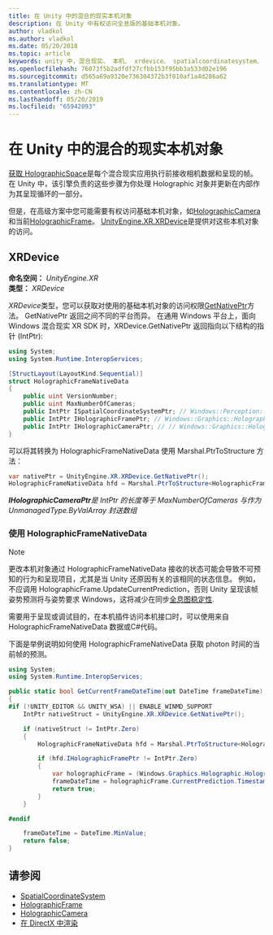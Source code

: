 ```yaml
---
title: 在 Unity 中的混合的现实本机对象
description: 在 Unity 中有权访问全息版的基础本机对象。
author: vladkol
ms.author: vladkol
ms.date: 05/20/2018
ms.topic: article
keywords: unity 中，混合现实、 本机、 xrdevice、 spatialcoordinatesystem、 holographicframe、 holographiccamera、 ispatialcoordinatesystem、 iholographicframe、 iholographiccamera、 getnativeptr
ms.openlocfilehash: 76073f5b2adfdf27cfbb153f95bb3a533d02e196
ms.sourcegitcommit: d565a69a9320e736304372b3f010af1a4d286a62
ms.translationtype: MT
ms.contentlocale: zh-CN
ms.lasthandoff: 05/20/2019
ms.locfileid: "65942093"
---
```

# <a name="mixed-reality-native-objects-in-unity"></a>在 Unity 中的混合的现实本机对象

[获取 HolographicSpace](getting-a-holographicspace.md)是每个混合现实应用执行前接收相机数据和呈现的帧。 在 Unity 中，该引擎负责的这些步骤为你处理 Holographic 对象并更新在内部作为其呈现循环的一部分。

但是，在高级方案中您可能需要有权访问基础本机对象，如<a href="https://docs.microsoft.com/uwp/api/windows.graphics.holographic.holographiccamera" target="_blank">HolographicCamera</a>和当前<a href="https://docs.microsoft.com/uwp/api/windows.graphics.holographic.holographicframe" target="_blank">HolographicFrame</a>。 <a href="https://docs.unity3d.com/ScriptReference/XR.XRDevice.html" target="_blank">UnityEngine.XR.XRDevice</a>是提供对这些本机对象的访问。

## <a name="xrdevice"></a>XRDevice 

**命名空间：** *UnityEngine.XR*<br>
**类型：** *XRDevice*

*XRDevice*类型，您可以获取对使用的基础本机对象的访问权限<a href="https://docs.unity3d.com/ScriptReference/XR.XRDevice.GetNativePtr.html" target="_blank">GetNativePtr</a>方法。 GetNativePtr 返回之间不同的平台而异。 在通用 Windows 平台上，面向 Windows 混合现实 XR SDK 时，XRDevice.GetNativePtr 返回指向以下结构的指针 (IntPtr): 

```cs
using System;
using System.Runtime.InteropServices;

[StructLayout(LayoutKind.Sequential)]
struct HolographicFrameNativeData
{
    public uint VersionNumber;
    public uint MaxNumberOfCameras;
    public IntPtr ISpatialCoordinateSystemPtr; // Windows::Perception::Spatial::ISpatialCoordinateSystem
    public IntPtr IHolographicFramePtr; // Windows::Graphics::Holographic::IHolographicFrame 
    public IntPtr IHolographicCameraPtr; // // Windows::Graphics::Holographic::IHolographicCamera
}
```
可以将其转换为 HolographicFrameNativeData 使用 Marshal.PtrToStructure 方法：
```cs
var nativePtr = UnityEngine.XR.XRDevice.GetNativePtr();
HolographicFrameNativeData hfd = Marshal.PtrToStructure<HolographicFrameNativeData>(nativePtr);
```
***IHolographicCameraPtr**是 IntPtr 的长度等于 MaxNumberOfCameras 与作为 UnmanagedType.ByValArray 封送数组* 


### <a name="using-holographicframenativedata"></a>使用 HolographicFrameNativeData

> [!NOTE]
> 更改本机对象通过 HolographicFrameNativeData 接收的状态可能会导致不可预知的行为和呈现项目，尤其是当 Unity 还原因有关的该相同的状态信息。  例如，不应调用 HolographicFrame.UpdateCurrentPrediction，否则 Unity 呈现该帧姿势预测将与姿势要求 Windows，这将减少在同步[全息图稳定性](hologram-stability.md).

需要用于呈现或调试目的，在本机插件访问本机接口时，可以使用来自 HolographicFrameNativeData 数据或C#代码。 

下面是举例说明如何使用 HolographicFrameNativeData 获取 photon 时间的当前帧的预测。 
```cs
using System;
using System.Runtime.InteropServices;

public static bool GetCurrentFrameDateTime(out DateTime frameDateTime)
{
#if (!UNITY_EDITOR && UNITY_WSA) || ENABLE_WINMD_SUPPORT
    IntPtr nativeStruct = UnityEngine.XR.XRDevice.GetNativePtr();

    if (nativeStruct != IntPtr.Zero)
    {
        HolographicFrameNativeData hfd = Marshal.PtrToStructure<HolographicFrameNativeData>(nativeStruct);

        if (hfd.IHolographicFramePtr != IntPtr.Zero)
        {
            var holographicFrame = (Windows.Graphics.Holographic.HolographicFrame)Marshal.GetObjectForIUnknown(hfd.IHolographicFramePtr);
            frameDateTime = holographicFrame.CurrentPrediction.Timestamp.TargetTime.DateTime;
            return true;
        }
    }

#endif

    frameDateTime = DateTime.MinValue;
    return false;
}

```

## <a name="see-also"></a>请参阅
* <a href="https://docs.microsoft.com/uwp/api/windows.perception.spatial.spatialcoordinatesystem" target="_blank">SpatialCoordinateSystem</a>
* <a href="https://docs.microsoft.com/uwp/api/windows.graphics.holographic.holographicframe" target="_blank">HolographicFrame</a>
* <a href="https://docs.microsoft.com/uwp/api/windows.graphics.holographic.holographiccamera" target="_blank">HolographicCamera</a>
* [在 DirectX 中渲染](rendering-in-directx.md)
